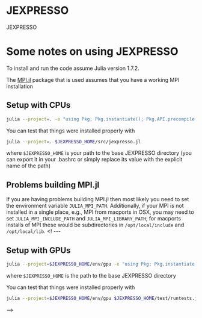# JEXPRESSO
JEXPRESSO

# Some notes on using JEXPRESSO

To install and run the code assume Julia
version 1.7.2.

The [MPI.jl][0] package that is used assumes that you have a working MPI installation

## Setup with CPUs

```bash
julia --project=. -e "using Pkg; Pkg.instantiate(); Pkg.API.precompile()"
```
You can test that things were installed properly with
```bash
julia --project=. $JEXPRESSO_HOME/src/jexpresso.jl
```

where `$JEXPRESSO_HOME` is your path to the base JEXPRESSO directory (you can export it in your .bashrc or simply replace its value with the explicit name of the path)


## Problems building MPI.jl

If you are having problems building MPI.jl then most likely you need to set the
environment variable `JULIA_MPI_PATH`. Additionally, if your MPI is not
installed in a single place, e.g., MPI from macports in OSX, you may need to set
`JULIA_MPI_INCLUDE_PATH` and `JULIA_MPI_LIBRARY_PATH`; for macports installs of
MPI these would be subdirectories in `/opt/local/include` and `/opt/local/lib`.
<! ---
## Setup with GPUs

```bash
julia --project=$JEXPRESSO_HOME/env/gpu -e "using Pkg; Pkg.instantiate(); Pkg.API.precompile()"
```

where `$JEXPRESSO_HOME` is the path to the base JEXPRESSO directory


You can test that things were installed properly with
```bash
julia --project=$JEXPRESSO_HOME/env/gpu $JEXPRESSO_HOME/test/runtests.jl
```

[0]: https://github.com/JuliaParallel/MPI.jl
-->

